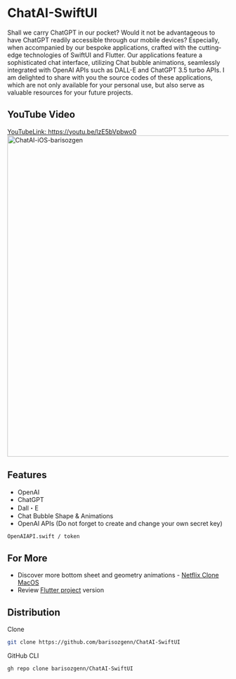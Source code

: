 # ChatAI-SwiftUI

Shall we carry ChatGPT in our pocket? Would it not be advantageous to have ChatGPT readily accessible through our mobile devices? 
Especially, when accompanied by our bespoke applications, crafted with the cutting-edge technologies of SwiftUI and Flutter. Our applications feature a sophisticated chat interface, utilizing Chat bubble animations, seamlessly integrated with OpenAI APIs such as DALL-E and ChatGPT 3.5 turbo APIs. I am delighted to share with you the source codes of these applications, which are not only available for your personal use, but also serve as valuable resources for your future projects. 

## YouTube Video
<a href="https://youtu.be/lzE5bVpbwo0" target="_blank">
YouTubeLink: https://youtu.be/lzE5bVpbwo0
<img src="https://repository-images.githubusercontent.com/626480148/d1723ffb-f51d-40ec-b13d-1f33fd7bcfdd" width="729" title="ChatAI-iOS-barisozgen"/>
</a>

## Features
- OpenAI
- ChatGPT
- Dall・E
- Chat Bubble Shape & Animations
- OpenAI APIs (Do not forget to create and change your own secret key)
```bash
OpenAIAPI.swift / token
```

## For More

- Discover more bottom sheet and geometry animations - [Netflix Clone MacOS](https://github.com/barisozgenn/NetflixCloneSwiftUIMacOS)
- Review <a href="https://github.com/barisozgenn/ChatAI-Flutter" target="_blank">Flutter project</a> version


## Distribution

Clone

```bash
git clone https://github.com/barisozgenn/ChatAI-SwiftUI
```
GitHub CLI

```bash
gh repo clone barisozgenn/ChatAI-SwiftUI
```
